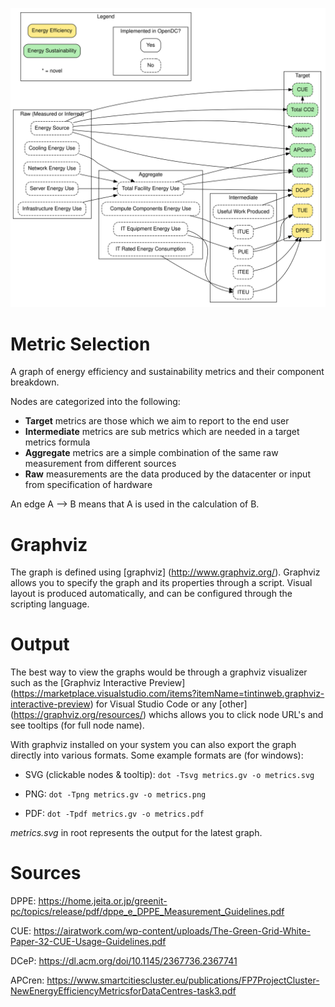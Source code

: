![alt-text](./metrics.svg)

# Metric Selection

A graph of energy efficiency and sustainability metrics and their component breakdown. 
 
 Nodes are categorized into the following:
- **Target** metrics are those which we aim to report to the end user
- **Intermediate** metrics are sub metrics which are needed in a target metrics formula
- **Aggregate** metrics are a simple combination of the same raw measurement from different sources
- **Raw** measurements are the data produced by the datacenter or input from specification of hardware

An edge A --> B means that A is used in the calculation of B.

# Graphviz
The graph is defined using [graphviz] (http://www.graphviz.org/). Graphviz allows you to specify the graph and its properties through a script. Visual layout is produced automatically, and can be configured through the scripting language. 

# Output
The best way to view the graphs would be through a graphviz visualizer such as the [Graphviz Interactive Preview] (https://marketplace.visualstudio.com/items?itemName=tintinweb.graphviz-interactive-preview) for Visual Studio Code or any [other] (https://graphviz.org/resources/) whichs allows you to click node URL's and see tooltips (for full node name).

With graphviz installed on your system you can also export the graph directly into various formats. Some example formats are (for windows):

- SVG (clickable nodes & tooltip): `dot -Tsvg metrics.gv -o metrics.svg`

- PNG: `dot -Tpng metrics.gv -o metrics.png`

- PDF: `dot -Tpdf metrics.gv -o metrics.pdf`


_metrics.svg_ in root represents the output for the latest graph.

# Sources
DPPE: https://home.jeita.or.jp/greenit-pc/topics/release/pdf/dppe_e_DPPE_Measurement_Guidelines.pdf

CUE: https://airatwork.com/wp-content/uploads/The-Green-Grid-White-Paper-32-CUE-Usage-Guidelines.pdf 

DCeP: https://dl.acm.org/doi/10.1145/2367736.2367741

APCren: https://www.smartcitiescluster.eu/publications/FP7ProjectCluster-NewEnergyEfficiencyMetricsforDataCentres-task3.pdf
